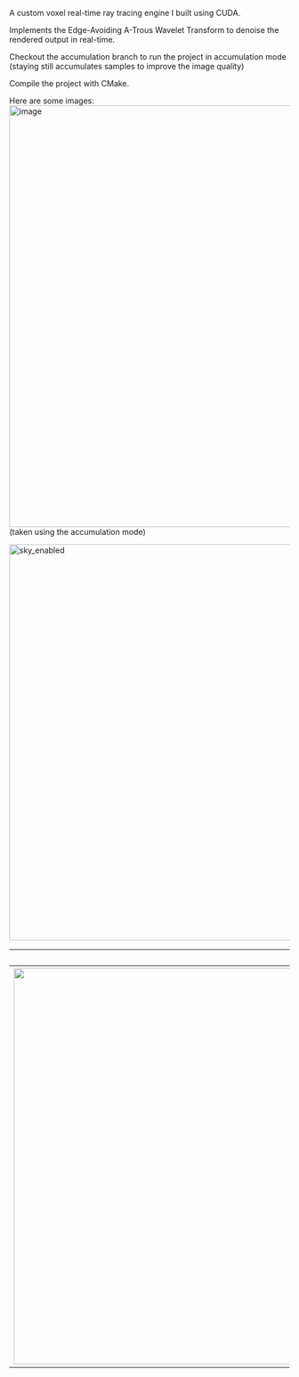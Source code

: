 A custom voxel real-time ray tracing engine I built using CUDA.

Implements the Edge-Avoiding A-Trous Wavelet Transform to denoise the rendered output in real-time.

Checkout the accumulation branch to run the project in accumulation mode (staying still accumulates samples to improve the image quality)

Compile the project with CMake.

Here are some images:
<img width="1282" height="758" alt="image" src="https://github.com/user-attachments/assets/9f2638dc-833b-435f-9c3b-815db49abd8e" />
(taken using the accumulation mode)  

<img width="1273" height="712" alt="sky_enabled" src="https://github.com/user-attachments/assets/edfa7a68-8c87-4e3f-9403-d2bc57064b2c" />

Before denoising | After denoising
:-------------------------:|:-------------------------:
<img width="1268" height="712" alt="before" src="https://github.com/user-attachments/assets/e1e286ab-7ec2-4bc9-83ca-bd9b842d3e41" /> | <img width="1271" height="715" alt="after" src="https://github.com/user-attachments/assets/1d1c7df0-3f72-4286-84df-c6cdc956c0b1" />
